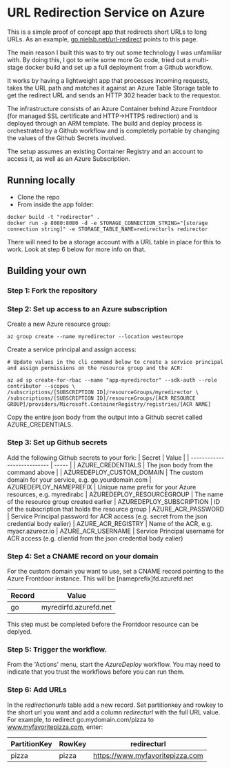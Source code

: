 # URL Redirection Service on Azure

This is a simple proof of concept app that redirects short URLs to long URLs. As an example, [go.nielsb.net/url-redirect](https://go.nielsb.net/url-redirect) points to this page.

The main reason I built this was to try out some technology I was unfamiliar with. By doing this, I got to write some more Go code, tried out a multi-stage docker build and set up a full deployment from a Github workflow. 

It works by having a lightweight app that processes incoming requests, takes the URL path and matches it against an Azure Table Storage table to get the redirect URL and sends an HTTP 302 header back to the requestor. 

The infrastructure consists of an Azure Container behind Azure Frontdoor (for managed SSL certificate and HTTP->HTTPS redirection) and is deployed through an ARM template. The build and deploy process is orchestrated by a Github workflow and is completely portable by changing the values of the Github Secrets involved. 

The setup assumes an existing Container Registry and an account to access it, as well as an Azure Subscription.


## Running locally

- Clone the repo
- From inside the app folder:

```
docker build -t "redirector" .
docker run -p 8080:8080 -d -e STORAGE_CONNECTION_STRING="[storage connection string]" -e STORAGE_TABLE_NAME=redirecturls redirector
```

There will need to be a storage account with a URL table in place for this to work. Look at step 6 below for more info on that. 

## Building your own

### Step 1: Fork the repository

### Step 2: Set up access to an Azure subscription
Create a new Azure resource group:
```
az group create --name myredirector --location westeurope
```
Create a service principal and assign access:
```
# Update values in the cli command below to create a service principal and assign permissions on the resource group and the ACR:

az ad sp create-for-rbac --name "app-myredirector" --sdk-auth --role contributor --scopes \
/subscriptions/[SUBSCRIPTION ID]/resourceGroups/myredirector \
/subscriptions/[SUBSCRIPTION ID]/resourceGroups/[ACR RESOURCE GROUP]/providers/Microsoft.ContainerRegistry/registries/[ACR NAME]
```
Copy the entire json body from the output into a Github secret called AZURE_CREDENTIALS.


### Step 3: Set up Github secrets
Add the following Github secrets to your fork:
| Secret                      | Value |
| --------------------------- | ----- |
| AZURE_CREDENTIALS           | The json body from the command above |
| AZUREDEPLOY_CUSTOM_DOMAIN   | The custom domain for your service, e.g. go.yourdomain.com
| AZUREDEPLOY_NAMEPREFIX      | Unique name prefix for your Azure resources, e.g. myredirabc
| AZUREDEPLOY_RESOURCEGROUP   | The name of the resource group created earlier
| AZUREDEPLOY_SUBSCRIPTION    | ID of the subscription that holds the resource group
| AZURE_ACR_PASSWORD          | Service Principal password for ACR access (e.g. secret from the json credential body ealier)
| AZURE_ACR_REGISTRY          | Name of the ACR, e.g. myacr.azurecr.io
| AZURE_ACR_USERNAME          | Service Principal username for ACR access (e.g. clientid from the json credential body ealier)

### Step 4: Set a CNAME record on your domain
For the custom domain you want to use, set a CNAME record pointing to the Azure Frontdoor instance. This will be [nameprefix]fd.azurefd.net

| Record | Value |
| ------ | ----- |
| go     | myredirfd.azurefd.net |

This step must be completed before the Frontdoor resource can be deplyed. 

### Step 5: Trigger the workflow. 
From the 'Actions' menu, start the <i>AzureDeploy</i> workflow. You may need to indicate that you trust the workflows before you can run them.

### Step 6: Add URLs
In the <i>redirectionurls</i> table add a new record. Set partitionkey and rowkey to the short url you want and add a column <i>redirecturl</i> with the full URL value. For example, to redirect go.mydomain.com/pizza to www.myfavoritepizza.com, enter:

| PartitionKey | RowKey | redirecturl |
| ------------ | ------ | ----------- |
| pizza | pizza | https://www.myfavoritepizza.com |
